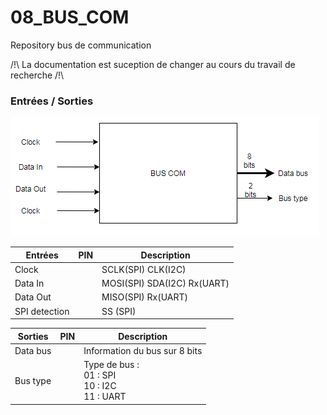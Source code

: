 # 08_BUS_COM
Repository bus de communication

/!\ La documentation est suception de changer au cours du travail de recherche /!\

### Entrées / Sorties

![Schema Entrées/Sorties](Images/Schema_IO.png)

Entrées | PIN  | Description
--------|------|-------------
Clock   |      | SCLK(SPI) CLK(I2C)
Data In |      | MOSI(SPI) SDA(I2C) Rx(UART)
Data Out|      |MISO(SPI) Rx(UART)
SPI detection | | SS (SPI)

Sorties|PIN|Description
-------|---|-----------
Data bus|   |   Information du bus sur 8 bits
Bus type|   |Type de bus :</br> 01 : SPI </br> 10 : I2C </br> 11 : UART
